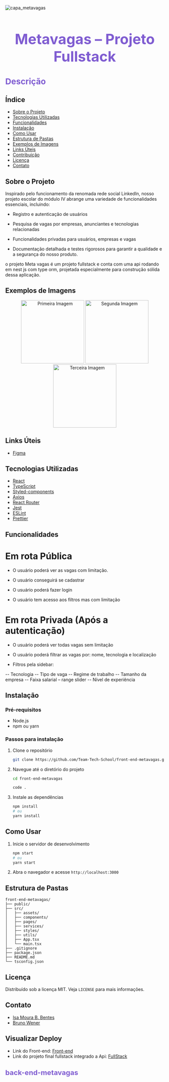 
![capa_metavagas](https://github.com/Team-Tech-School/back-end-metavagas/assets/127049907/61acaf23-7b23-47e6-8a1a-2dc48ebaa908)

<h1 align="center" style="color:#7f5cd1; font-size:45px;">Metavagas – Projeto Fullstack</h1>

<h2 style="color:#7f5cd1; font-size:26px;">Descrição</h2>

## Índice

- [Sobre o Projeto](#sobre-o-projeto)
- [Tecnologias Utilizadas](#tecnologias-utilizadas)
- [Funcionalidades](#funcionalidades)
- [Instalação](#instalação)
- [Como Usar](#como-usar)
- [Estrutura de Pastas](#estrutura-de-pastas)
- [Exemplos de Imagens](#exemplos-de-imagens)
- [Links Úteis](#Links-Úteis)
- [Contribuição](#contribuição)
- [Licença](#licença)
- [Contato](#contato)

## Sobre o Projeto

Inspirado pelo funcionamento da renomada rede social LinkedIn, nosso projeto escolar do módulo IV abrange uma variedade de funcionalidades essenciais, incluindo:

- Registro e autenticação de usuários

- Pesquisa de vagas por empresas, anunciantes e tecnologias relacionadas

- Funcionalidades privadas para usuários, empresas e vagas

- Documentação detalhada e testes rigorosos para garantir a qualidade e a segurança do nosso produto.

o projeto Meta vagas é um projeto fullstack e conta com uma api rodando em nest js com type orm, projetada especialmente para construção sólida dessa aplicação.

## Exemplos de Imagens

<p align="center">
  <img src="https://github.com/Team-Tech-School/front-end-metavagas/assets/127049907/bd1ef963-150b-4c33-9192-2f2243710f28" width="200" alt="Primeira Imagem">
  <img src="https://github.com/Team-Tech-School/front-end-metavagas/assets/127049907/866ed0ba-edf6-4197-b01e-4b41a821efd3" width="200" alt="Segunda Imagem">
  <img src="https://github.com/Team-Tech-School/front-end-metavagas/assets/127049907/a9f96810-4ff7-4635-98d1-891c2fda01d1" width="200" alt="Terceira Imagem">
</p>

## Links Úteis
- [Figma](https://www.figma.com/file/e5ZMebVtKR779ghEQEU0wL/Buscar-Vagas?type=design&node-id=3-6&mode=design&t=KocNICORYN5CI7KQ-0)
  
## Tecnologias Utilizadas

- [React](https://reactjs.org/)
- [TypeScript](https://www.typescriptlang.org/)
- [Styled-components](https://styled-components.com/)
- [Axios](https://axios-http.com/)
- [React Router](https://reactrouter.com/)
- [Jest](https://jestjs.io/)
- [ESLint](https://eslint.org/)
- [Prettier](https://prettier.io/)

## Funcionalidades

# Em rota Pública

- O usuário poderá ver as vagas com limitação.

- O usuário conseguirá se cadastrar

- O usuário poderá fazer login

- O usuário tem acesso aos filtros mas com limitação

# Em rota Privada (Após a autenticação)

- O usuário poderá ver todas vagas sem limitação

- O usuário poderá filtrar as vagas por: nome, tecnologia e localização

- Filtros pela sidebar:

-- Tecnologia
-- Tipo de vaga
-- Regime de trabalho
-- Tamanho da empresa
-- Faixa salarial – range slider
-- Nível de experiência


## Instalação

### Pré-requisitos

- Node.js
- npm ou yarn

### Passos para instalação

1. Clone o repositório
   ```sh
   git clone https://github.com/Team-Tech-School/front-end-metavagas.git
   ```
2. Navegue até o diretório do projeto
   ```sh
   cd front-end-metavagas

   code .
   ```
3. Instale as dependências
   ```sh
   npm install
   # ou
   yarn install
   ```

## Como Usar

1. Inicie o servidor de desenvolvimento
   ```sh
   npm start
   # ou
   yarn start
   ```
2. Abra o navegador e acesse `http://localhost:3000`

## Estrutura de Pastas

```
front-end-metavagas/
├── public/
├── src/
│   ├── assets/
│   ├── components/
│   ├── pages/
│   ├── services/
│   ├── styles/
│   ├── utils/
│   ├── App.tsx
│   └── main.tsx
├── .gitignore
├── package.json
├── README.md
└── tsconfig.json
```

## Licença

Distribuído sob a licença MIT. Veja `LICENSE` para mais informações.

## Contato

- [Isa Moura B. Bentes](https://www.linkedin.com/in/isa-moura/)
- [Bruno Wener](https://www.linkedin.com/in/bruno-wener-656686285/)

## Visualizar Deploy
- Link do Front-end: [Front-end](https://meta-vagas-final-project.netlify.app/)
- Link do projeto final fullstack integrado a Api: [FullStack](https://github.com/)

<h3 style="color:#7f5cd1; font-size:22px;">back-end-metavagas</h3>
